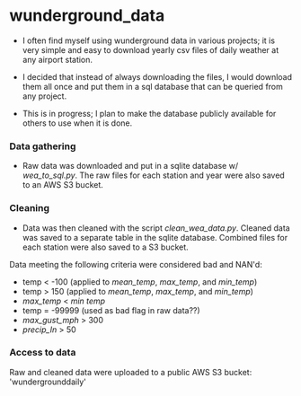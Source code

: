 # wunderground_data

- I often find myself using wunderground data in various projects; it is very simple and easy to download yearly csv files of daily weather at any airport station.

- I decided that instead of always downloading the files, I would download them all once and put them in a sql database that can be queried from any project.

- This is in progress; I plan to make the database publicly available for others to use when it is done.

### Data gathering
- Raw data was downloaded and put in a sqlite database w/ *wea_to_sql.py*. The raw files for each station and year were also saved to an AWS S3 bucket.


### Cleaning

- Data was then cleaned with the script *clean_wea_data.py*. Cleaned data was saved to a separate table in the sqlite database. Combined files for each station were also saved to a S3 bucket.

Data meeting the following criteria were considered bad and NAN'd:
- temp < -100 (applied to *mean_temp*, *max_temp*, and *min_temp*)
- temp > 150 (applied to *mean_temp*, *max_temp*, and *min_temp*)
- *max_temp* < *min temp*
- temp = -99999 (used as bad flag in raw data??)
- *max_gust_mph* > 300
- *precip_In* > 50

### Access to data
Raw and cleaned data were uploaded to a public AWS S3 bucket: 'wundergrounddaily'
